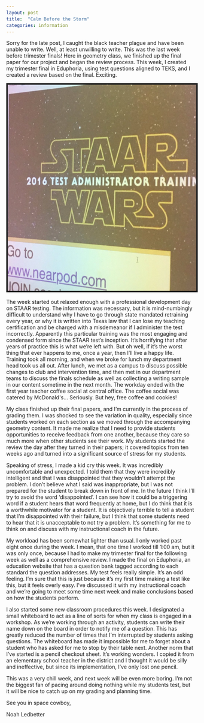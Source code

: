 ```yaml
---
layout: post
title:  "Calm Before the Storm"
categories: information
---
```



Sorry for the late post, I caught the black teacher plague and have been unable to write. Well, at least unwilling to write. This was the last week before trimester finals! Here in geometry class, we finished up the final paper for our project and began the review process. This week, I created my trimester final in Eduphoria, using test questions aligned to TEKS, and I created a review based on the final. Exciting.

<img border="4" alt="" src="/images/staarwars.jpeg">

The week started out relaxed enough with a professional development day on STAAR testing. The information was necessary, but it is mind-numbingly difficult to understand why I have to go through state mandated retraining every year, or why it is written into Texas law that I can lose my teaching certification and be charged with a misdemeanor if I administer the test incorrectly. Apparently this particular training was the most engaging and condensed form since the STAAR test’s inception. It’s horrifying that after years of practice this is what we’re left with. But oh well, if it’s the worst thing that ever happens to me, once a year, then I’ll live a happy life. Training took all morning, and when we broke for lunch my department head took us all out. After lunch, we met as a campus to discuss possible changes to club and intervention time, and then met in our department teams to discuss the finals schedule as well as collecting a writing sample in our content sometime in the next month. The workday ended with the first year teacher coffee social at central office. The coffee social was catered by McDonald's… Seriously. But hey, free coffee and cookies!

My class finished up their final papers, and I’m currently in the process of grading them. I was shocked to see the variation in quality, especially since students worked on each section as we moved through the accompanying geometry content. It made me realize that I need to provide students opportunities to receive feedback from one another, because they care so much more when other students see their work. My students started the review the day after they turned in their papers; it covered topics from ten weeks ago and turned into a significant source of stress for my students. 

Speaking of stress, I made a kid cry this week. It was incredibly uncomfortable and unexpected. I told them that they were incredibly intelligent and that I was disappointed that they wouldn’t attempt the problem. I don’t believe what I said was inappropriate, but I was not prepared for the student to break down in front of me. In the future I think I’ll try to avoid the word ‘disappointed’. I can see how it could be a triggering word if a student hears that word frequently at home, but I do think that it is a worthwhile motivator for a student. It is objectively terrible to tell a student that I’m disappointed with their failure, but I think that some students need to hear that it is unacceptable to not try a problem. It’s something for me to think on and discuss with my instructional coach in the future.

My workload has been somewhat lighter than usual. I only worked past eight once during the week. I mean, that one time I worked till 1:00 am, but it was only once, because I had to make my trimester final for the following week as well as a comprehensive review. I made the final on Eduphoria, an education website that has a question bank tagged according to each standard the question addresses. My test feels really simple. It’s an odd feeling. I’m sure that this is just because it’s my first time making a test like this, but it feels overly easy. I’ve discussed it with my instructional coach and we’re going to meet some time next week and make conclusions based on how the students perform.

I also started some new classroom procedures this week. I designated a small whiteboard to act as a line of sorts for when my class is engaged in a workshop. As we’re working through an activity, students can write their name down on the board in order to notify me of a question. This has greatly reduced the number of times that I’m interrupted by students asking questions. The whiteboard has made it impossible for me to forget about a student who has asked for me to stop by their table next. Another norm that I’ve started is a pencil checkout sheet. It’s working wonders. I copied it from an elementary school teacher in the district and I thought it would be silly and ineffective, but since its implementation, I’ve only lost one pencil.

This was a very chill week, and next week will be even more boring. I’m not the biggest fan of pacing around doing nothing while my students test, but it will be nice to catch up on my grading and planning time. 

See you in space cowboy,

Noah Ledbetter
